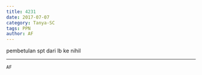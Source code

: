 ```yaml
---
title: 4231
date: 2017-07-07
category: Tanya-SC
tags: PPN
author: AF
---
```


pembetulan spt dari lb ke nihil

---



`AF`
